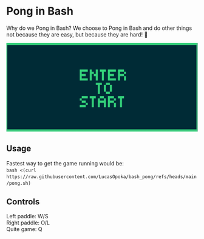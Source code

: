 # Pong in Bash

Why do we Pong in Bash? We choose to Pong in Bash and do other things
not because they are easy, but because they are hard! 🚀

![Bash-Pong](./assets/Bash-Pong.png)

## Usage
Fastest way to get the game running would be:  <br />
```bash <(curl https://raw.githubusercontent.com/LucasOpoka/bash_pong/refs/heads/main/pong.sh)```

## Controls
Left paddle: W/S <br />
Right paddle: O/L <br />
Quite game: Q
